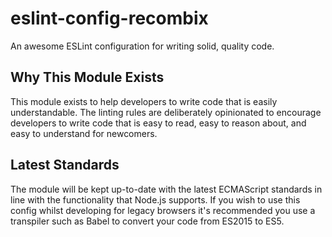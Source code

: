 # eslint-config-recombix
An awesome ESLint configuration for writing solid, quality code.

## Why This Module Exists
This module exists to help developers to write code that is easily understandable. The linting rules are deliberately opinionated to encourage developers to write code that is easy to read, easy to reason about, and easy to understand for newcomers.

## Latest Standards
The module will be kept up-to-date with the latest ECMAScript standards in line with the functionality that Node.js supports. If you wish to use this config whilst developing for legacy browsers it's recommended you use a transpiler such as Babel to convert your code from ES2015 to ES5.
